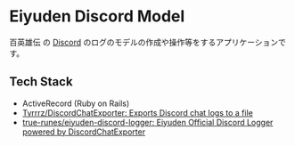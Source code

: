 # Eiyuden Discord Model
百英雄伝 の [Discord](discord.gg/eiyuden) のログのモデルの作成や操作等をするアプリケーションです。

## Tech Stack
- ActiveRecord (Ruby on Rails)
- [Tyrrrz/DiscordChatExporter: Exports Discord chat logs to a file](https://github.com/Tyrrrz/DiscordChatExporter)
- [true-runes/eiyuden-discord-logger: Eiyuden Official Discord Logger powered by DiscordChatExporter](https://github.com/true-runes/eiyuden-discord-logger)
